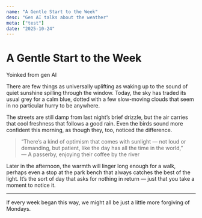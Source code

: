 ```yaml
---
name: "A Gentle Start to the Week"
desc: "Gen AI talks about the weather"
meta: ["test"]
date: "2025-10-24"
---
```

# A Gentle Start to the Week

Yoinked from gen AI

There are few things as universally uplifting as waking up to the sound of quiet sunshine spilling through the window. Today, the sky has traded its usual grey for a calm blue, dotted with a few slow-moving clouds that seem in no particular hurry to be anywhere.

The streets are still damp from last night’s brief drizzle, but the air carries that cool freshness that follows a good rain. Even the birds sound more confident this morning, as though they, too, noticed the difference.

> “There’s a kind of optimism that comes with sunlight — not loud or demanding, but patient, like the day has all the time in the world,”  
> — A passerby, enjoying their coffee by the river

Later in the afternoon, the warmth will linger long enough for a walk, perhaps even a stop at the park bench that always catches the best of the light. It’s the sort of day that asks for nothing in return — just that you take a moment to notice it.

---

If every week began this way, we might all be just a little more forgiving of Mondays.
